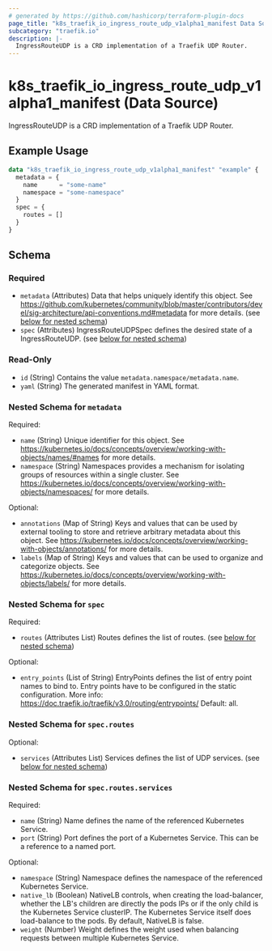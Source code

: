 ```yaml
---
# generated by https://github.com/hashicorp/terraform-plugin-docs
page_title: "k8s_traefik_io_ingress_route_udp_v1alpha1_manifest Data Source - terraform-provider-k8s"
subcategory: "traefik.io"
description: |-
  IngressRouteUDP is a CRD implementation of a Traefik UDP Router.
---
```


# k8s_traefik_io_ingress_route_udp_v1alpha1_manifest (Data Source)

IngressRouteUDP is a CRD implementation of a Traefik UDP Router.

## Example Usage

```terraform
data "k8s_traefik_io_ingress_route_udp_v1alpha1_manifest" "example" {
  metadata = {
    name      = "some-name"
    namespace = "some-namespace"
  }
  spec = {
    routes = []
  }
}
```

<!-- schema generated by tfplugindocs -->
## Schema

### Required

- `metadata` (Attributes) Data that helps uniquely identify this object. See https://github.com/kubernetes/community/blob/master/contributors/devel/sig-architecture/api-conventions.md#metadata for more details. (see [below for nested schema](#nestedatt--metadata))
- `spec` (Attributes) IngressRouteUDPSpec defines the desired state of a IngressRouteUDP. (see [below for nested schema](#nestedatt--spec))

### Read-Only

- `id` (String) Contains the value `metadata.namespace/metadata.name`.
- `yaml` (String) The generated manifest in YAML format.

<a id="nestedatt--metadata"></a>
### Nested Schema for `metadata`

Required:

- `name` (String) Unique identifier for this object. See https://kubernetes.io/docs/concepts/overview/working-with-objects/names/#names for more details.
- `namespace` (String) Namespaces provides a mechanism for isolating groups of resources within a single cluster. See https://kubernetes.io/docs/concepts/overview/working-with-objects/namespaces/ for more details.

Optional:

- `annotations` (Map of String) Keys and values that can be used by external tooling to store and retrieve arbitrary metadata about this object. See https://kubernetes.io/docs/concepts/overview/working-with-objects/annotations/ for more details.
- `labels` (Map of String) Keys and values that can be used to organize and categorize objects. See https://kubernetes.io/docs/concepts/overview/working-with-objects/labels/ for more details.


<a id="nestedatt--spec"></a>
### Nested Schema for `spec`

Required:

- `routes` (Attributes List) Routes defines the list of routes. (see [below for nested schema](#nestedatt--spec--routes))

Optional:

- `entry_points` (List of String) EntryPoints defines the list of entry point names to bind to. Entry points have to be configured in the static configuration. More info: https://doc.traefik.io/traefik/v3.0/routing/entrypoints/ Default: all.

<a id="nestedatt--spec--routes"></a>
### Nested Schema for `spec.routes`

Optional:

- `services` (Attributes List) Services defines the list of UDP services. (see [below for nested schema](#nestedatt--spec--routes--services))

<a id="nestedatt--spec--routes--services"></a>
### Nested Schema for `spec.routes.services`

Required:

- `name` (String) Name defines the name of the referenced Kubernetes Service.
- `port` (String) Port defines the port of a Kubernetes Service. This can be a reference to a named port.

Optional:

- `namespace` (String) Namespace defines the namespace of the referenced Kubernetes Service.
- `native_lb` (Boolean) NativeLB controls, when creating the load-balancer, whether the LB's children are directly the pods IPs or if the only child is the Kubernetes Service clusterIP. The Kubernetes Service itself does load-balance to the pods. By default, NativeLB is false.
- `weight` (Number) Weight defines the weight used when balancing requests between multiple Kubernetes Service.
